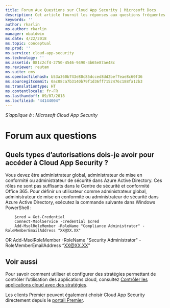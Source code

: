 ```yaml
---
title: Forum Aux Questions sur Cloud App Security | Microsoft Docs
description: Cet article fournit les réponses aux questions fréquentes sur Cloud App Security.
keywords: ''
author: rkarlin
ms.author: rkarlin
manager: mbaldwin
ms.date: 4/22/2018
ms.topic: conceptual
ms.prod: ''
ms.service: cloud-app-security
ms.technology: ''
ms.assetid: 081c2cf4-2750-4546-9490-4b65e87ae48c
ms.reviewer: reutam
ms.suite: ems
ms.openlocfilehash: b53a360b743e80c85dcced8dd2bef7eae8c60f36
ms.sourcegitcommit: 0ac08ca7b3140b79f1d36ff7152476c188fa12b3
ms.translationtype: HT
ms.contentlocale: fr-FR
ms.lasthandoff: 09/07/2018
ms.locfileid: "44144004"
---
```

*S’applique à : Microsoft Cloud App Security*


# <a name="frequently-asked-questions"></a>Forum aux questions

## <a name="what-kind-of-permissions-do-i-need-to-have-in-order-to-access-cloud-app-security"></a>Quels types d’autorisations dois-je avoir pour accéder à Cloud App Security ?

Vous devez être administrateur global, administrateur de mise en conformité ou administrateur de sécurité dans Azure Active Directory. Ces rôles ne sont pas suffisants dans le Centre de sécurité et conformité Office 365.
Pour définir un utilisateur comme administrateur global, administrateur de mise en conformité ou administrateur de sécurité dans Azure Active Directory, exécutez la commande suivante dans Windows PowerShell :

        $cred = Get-Credential
        Connect-MsolService -credential $cred
        Add-MsolRoleMember -RoleName "Compliance Administrator" -RoleMemberEmailAddress "XX@XX.XX"
 OR Add-MsolRoleMember -RoleName "Security Administrator" -RoleMemberEmailAddress “XX@XX.XX”

## <a name="see-also"></a>Voir aussi  
Pour savoir comment utiliser et configurer des stratégies permettant de contrôler l’utilisation des applications cloud, consultez [Contrôler les applications cloud avec des stratégies](control-cloud-apps-with-policies.md).   

Les clients Premier peuvent également choisir Cloud App Security directement depuis le [portail Premier](https://premier.microsoft.com/).  
